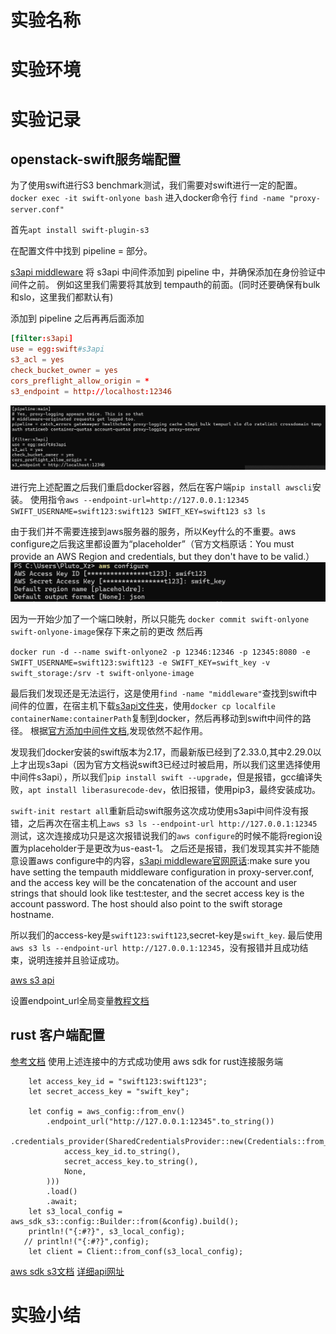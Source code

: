 # 实验名称

# 实验环境

# 实验记录

## openstack-swift服务端配置
为了使用swift进行S3 benchmark测试，我们需要对swift进行一定的配置。
`docker exec -it swift-onlyone bash` 进入docker命令行
`find -name "proxy-server.conf"`

首先`apt install swift-plugin-s3`

在配置文件中找到 pipeline = 部分。

[s3api middleware](https://docs.openstack.org/swift/latest/middleware.html#module-swift.common.middleware.s3api.s3api)
将 s3api 中间件添加到 pipeline 中，并确保添加在身份验证中间件之前。
例如这里我们需要将其放到 tempauth的前面。(同时还要确保有bulk和slo，这里我们都默认有)

添加到 pipeline 之后再再后面添加
```conf
[filter:s3api]
use = egg:swift#s3api
s3_acl = yes
check_bucket_owner = yes
cors_preflight_allow_origin = *
s3_endpoint = http://localhost:12346
```

![如图所示](./figure/middlewareConf.png)

进行完上述配置之后我们重启docker容器，然后在客户端`pip install awscli`安装。
使用指令`aws --endpoint-url=http://127.0.0.1:12345 SWIFT_USERNAME=swift123:swift123 SWIFT_KEY=swift123 s3 ls`

由于我们并不需要连接到aws服务器的服务，所以Key什么的不重要。aws configure之后我这里都设置为“placeholder”（官方文档原话：You must provide an AWS Region and credentials, but they don't have to be valid.）
![alt text](./figure/aws_configure.png)

因为一开始少加了一个端口映射，所以只能先 `docker commit swift-onlyone swift-onlyone-image`保存下来之前的更改
然后再

`docker run -d --name swift-onlyone2 -p 12346:12346 -p 12345:8080 -e SWIFT_USERNAME=swift123:swift123 -e SWIFT_KEY=swift_key -v swift_storage:/srv -t swift-onlyone-image `

最后我们发现还是无法运行，这是使用`find -name "middleware"`查找到swift中间件的位置，在宿主机下载[s3api文件夹](https://github.com/openstack/swift/tree/master/swift/common/middleware)，使用`docker cp localfile containerName:containerPath`复制到docker，然后再移动到swift中间件的路径。
根据[官方添加中间件文档](https://docs.openstack.org/swift/latest/development_middleware.html),发现依然不起作用。

发现我们docker安装的swift版本为2.17，而最新版已经到了2.33.0,其中2.29.0以上才出现s3api（因为官方文档说swift3已经过时被启用，所以我们这里选择使用中间件s3api），所以我们`pip install swift --upgrade`，但是报错，gcc编译失败，`apt install liberasurecode-dev`，依旧报错，使用pip3，最终安装成功。

`swift-init restart all`重新启动swift服务这次成功使用s3api中间件没有报错，之后再次在宿主机上`aws s3 ls --endpoint-url http://127.0.0.1:12345`测试，这次连接成功只是这次报错说我们的`aws configure`的时候不能将region设置为placeholder于是更改为us-east-1。
之后还是报错，我们发现其实并不能随意设置aws configure中的内容，[s3api middleware官网原话](https://docs.openstack.org/swift/latest/middleware.html):make sure you have setting the tempauth middleware configuration in proxy-server.conf, and the access key will be the concatenation of the account and user strings that should look like test:tester, and the secret access key is the account password. The host should also point to the swift storage hostname.

所以我们的access-key是`swift123:swift123`,secret-key是`swift_key`.
最后使用`aws s3 ls --endpoint-url http://127.0.0.1:12345`，没有报错并且成功结束，说明连接并且验证成功。

[aws s3 api](https://docs.aws.amazon.com/zh_cn/cli/latest/userguide/cli-services-s3-commands.html)

设置endpoint_url全局变量[教程文档](https://docs.aws.amazon.com/cli/latest/userguide/cli-configure-endpoints.html)

<!-- 
```conf
[filter:tempauth]
tempurl_key = swift123 // added line
``` -->
<!-- check_bucket_owner = no
cors_preflight_allow_origin = *
s3_endpoint = http://localhost:12346 -->

## rust 客户端配置

[参考文档](https://developer.qiniu.com/kodo/12572/aws-sdk-rust-examples)
使用上述连接中的方式成功使用 aws sdk for rust连接服务端
```
    let access_key_id = "swift123:swift123";
    let secret_access_key = "swift_key";
    
    let config = aws_config::from_env()
        .endpoint_url("http://127.0.0.1:12345".to_string())
        .credentials_provider(SharedCredentialsProvider::new(Credentials::from_keys(
            access_key_id.to_string(),
            secret_access_key.to_string(),
            None,
        )))
        .load()
        .await;
    let s3_local_config = aws_sdk_s3::config::Builder::from(&config).build();
    println!("{:#?}", s3_local_config);
   // println!("{:#?}",config);
    let client = Client::from_conf(s3_local_config);
```
[aws sdk s3文档](https://docs.rs/aws-sdk-s3/latest/aws_sdk_s3/)
[详细api网址](https://docs.rs/aws-sdk-s3/latest/aws_sdk_s3/struct.Client.html#method.put_object)

# 实验小结